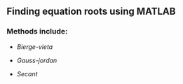## Finding equation roots using MATLAB

### Methods include:

* _Bierge-vieta_

* _Gauss-jordan_

* _Secant_
